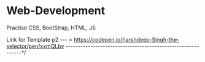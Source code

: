 # Web-Development
Practise CSS, BootStrap, HTML, JS 

Link for Template p2 --- > 
https://codepen.io/harshdeep-Singh-the-selector/pen/xxmQLbv
------------------------------------------------------------*/
